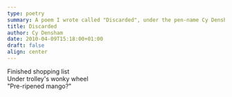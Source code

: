 ```yaml
---
type: poetry
summary: A poem I wrote called "Discarded", under the pen-name Cy Densham.
title: Discarded
author: Cy Densham
date: 2010-04-09T15:18:00+01:00
draft: false
align: center
---
```

Finished shopping list\
Under trolley's wonky wheel\
"Pre-ripened mango?"
